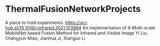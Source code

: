 # ThermalFusionNetworkProjects
A place to hold experiments.
https://sci-hub.st/10.1016/j.infrared.2021.103894
An implementation of 
A Multi-scale MobileNet based Fusion Method for Infrared and Visible Image
Yi Liu, Changyun Miao, Jianhua Ji, Xianguo Li
